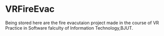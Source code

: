 # VRFireEvac
Being stored here are the fire evacutaion project made in the course of VR Practice in Software falculty of Information Technology,BJUT.
